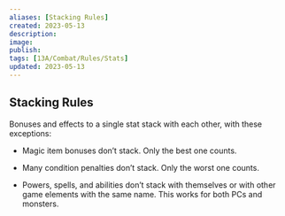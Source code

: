 ```yaml
---
aliases: [Stacking Rules]
created: 2023-05-13
description: 
image: 
publish: 
tags: [13A/Combat/Rules/Stats]
updated: 2023-05-13
---
```


## Stacking Rules

Bonuses and effects to a single stat stack with each other, with these exceptions:

- Magic item bonuses don’t stack. Only the best one counts.

- Many condition penalties don’t stack. Only the worst one counts.

- Powers, spells, and abilities don’t stack with themselves or with other game elements with the same name. This works for both PCs and monsters.
